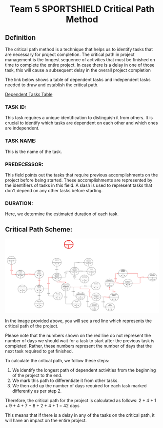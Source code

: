 <h1 align="center"> Team 5 SPORTSHIELD Critical Path Method</h1>

## Definition

The critical path method is a technique that helps us to identify tasks that are necessary for project completion. The critical path in project management is the longest sequence of activities that must be finished on time to complete the entire project. In case there is a delay in one of those task, this will cause a subsequent delay in the overall project completion

The link below shows a table of dependent tasks and independent tasks needed to draw and establish the critical path.

[Dependent Tasks Table](https://docs.google.com/spreadsheets/d/1JZ0BMeINuOYZX2uI8KLrwStK-j9A8ka3aWQxUQbOidc/edit?gid=0#gid=0)

### TASK ID:
This task requires a unique identification to distinguish it from others. It is crucial to identify which tasks are dependent on each other and which ones are independent.

### TASK NAME:
This is the name of the task.

### PREDECESSOR:
This field points out the tasks that require previous accomplishments on the project before being started. These accomplishments are represented by the identifiers of tasks in this field. A slash is used to represent tasks that don't depend on any other tasks before starting.

### DURATION:
Here, we determine the estimated duration of each task.

## Critical Path Scheme:

<img src="critical path serious game.png">

In the image provided above, you will see a red line which represents the critical path of the project.

Please note that the numbers shown on the red line do not represent the number of days we should wait for a task to start after the previous task is completed. Rather, these numbers represent the number of days that the next task required to get finished.

To calculate the critical path, we follow these steps:
1. We identify the longest path of dependent activities from the beginning of the project to the end.
2. We mark this path to differentiate it from other tasks.
3. We then add up the number of days required for each task marked differently as per step 2.

Therefore, the critical path for the project is calculated as follows:
2 + 4 + 1 + 9 + 4 + 7 + 8 + 2 + 4 + 1 = 42 days

This means that if there is a delay in any of the tasks on the critical path, it will have an impact on the entire project.


